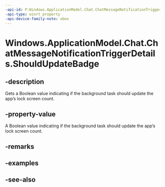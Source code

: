 ```yaml
---
-api-id: P:Windows.ApplicationModel.Chat.ChatMessageNotificationTriggerDetails.ShouldUpdateBadge
-api-type: winrt property
-api-device-family-note: xbox
---
```


<!-- Property syntax
public bool ShouldUpdateBadge { get; }
-->

# Windows.ApplicationModel.Chat.ChatMessageNotificationTriggerDetails.ShouldUpdateBadge

## -description
Gets a Boolean value indicating if the background task should update the app’s lock screen count.

## -property-value
A Boolean value indicating if the background task should update the app’s lock screen count.

## -remarks

## -examples

## -see-also
